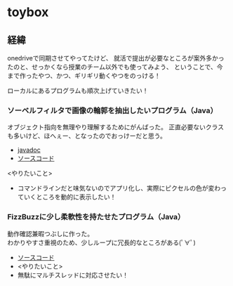 # toybox
## 経緯
onedriveで同期させてやってたけど、
就活で提出が必要なところが案外多かったのと、せっかくなら授業のチーム以外でも使ってみよう、
ということで、今まで作ったやつ、かつ、ギリギリ動くやつをのっける！  

ローカルにあるプログラムも順次上げていきたい！

### ソーベルフィルタで画像の輪郭を抽出したいプログラム（Java）
オブジェクト指向を無理やり理解するためにがんばった。
正直必要ないクラスも多いけど、ほへぇー、となったのでおっけーだと思う。  
- [javadoc](https://mossan0706.github.io/toybox/image_exchange/javadoc/image_exchange/module-summary.html)  
- [ソースコード](https://github.com/mossan0706/toybox/tree/main/image_exchange/src/package1)  

<やりたいこと>
- コマンドラインだと味気ないのでアプリ化し、実際にピクセルの色が変わっていくところを動的に表示したい！
  
  
### FizzBuzzに少し柔軟性を持たせたプログラム（Java）
動作確認兼暇つぶしに作った。  
わかりやすさ重視のため、少しループに冗長的なところがある(ﾟ∀ﾟ)  
- [ソースコード](https://github.com/mossan0706/toybox/tree/main/java%E3%81%AE%E3%81%94%E3%81%A1%E3%82%83%E3%81%94%E3%81%A1%E3%82%83%E3%83%A1%E3%83%A2/%E5%8B%95%E4%BD%9C%E7%A2%BA%E8%AA%8D%E7%94%A8/Test/src)  
- <やりたいこと>
- 無駄にマルチスレッドに対応させたい！

